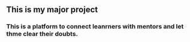 ## This is my major project

### This is a platform to connect leanrners with mentors and let thme clear their doubts.